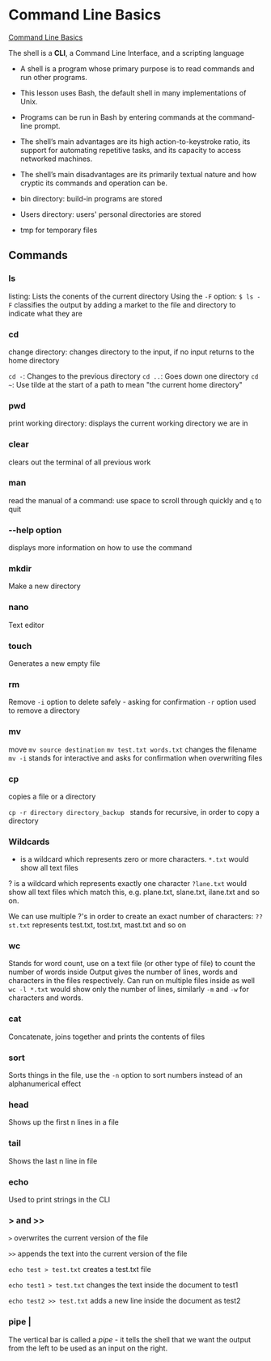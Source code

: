 # Command Line Basics

[Command Line Basics](https://swcarpentry.github.io/shell-novice/)

The shell is a **CLI**, a Command Line Interface, and a scripting language

- A shell is a program whose primary purpose is to read commands and run other programs.

- This lesson uses Bash, the default shell in many implementations of Unix.

- Programs can be run in Bash by entering commands at the command-line prompt.

- The shell’s main advantages are its high action-to-keystroke ratio, its support for automating repetitive tasks, and its capacity to access networked machines.

- The shell’s main disadvantages are its primarily textual nature and how cryptic its commands and operation can be.

- bin directory: build-in programs are stored
- Users directory: users' personal directories are stored
- tmp for temporary files





## Commands

### ls

listing: Lists the conents of the current directory
Using the `-F` option: `$ ls -F` classifies the output by adding a market to the file and directory to indicate what they are

### cd

change directory: changes directory to the input, if no input returns to the home directory

`cd -`: Changes to the previous directory
`cd ..`: Goes down one directory
`cd ~`: Use tilde at the start of a path to mean "the current home directory"

### pwd

print working directory: displays the current working directory we are in

### clear

clears out the terminal of all previous work

### man

read the manual of a command: use space to scroll through quickly and `q` to quit

### --help option

displays more information on how to use the command


### mkdir

Make a new directory

### nano

Text editor

### touch

Generates a new empty file

### rm

Remove
`-i` option to delete safely - asking for confirmation
`-r` option used to remove a directory

### mv

move
`mv source destination`
`mv test.txt words.txt` changes the filename
`mv -i` stands for interactive and asks for confirmation when overwriting files

### cp

copies a file or a directory

`cp -r directory directory_backup ` stands for recursive, in order to copy a directory

### Wildcards

* is a wildcard which represents zero or more characters.
`*.txt` would show all text files

? is a wildcard which represents exactly one character
`?lane.txt` would show all text files which match this, e.g. plane.txt, slane.txt, ilane.txt and so on.

We can use multiple ?'s in order to create an exact number of characters:
`??st.txt` represents test.txt, tost.txt, mast.txt and so on

### wc

Stands for word count, use on a text file (or other type of file) to count the number of words inside
Output gives the number of lines, words and characters in the files respectively.
Can run on multiple files inside as well
`wc -l *.txt` would show only the number of lines, similarly `-m` and `-w` for characters and words.

### cat

Concatenate, joins together and prints the contents of files

### sort

Sorts things in the file, use the `-n` option to sort numbers instead of an alphanumerical effect

### head

Shows up the first n lines in a file

### tail

Shows the last n line in file

### echo

Used to print strings in the CLI

### > and >>

`>` overwrites the current version of the file

`>>` appends the text into the current version of the file

`echo test > test.txt` creates a test.txt file

`echo test1 > test.txt` changes the text inside the document to test1

`echo test2 >> test.txt` adds a new line inside the document as test2


### pipe |

The vertical bar is called a *pipe* -  it tells the shell that we want the output from the left to be used as an input on the right.


